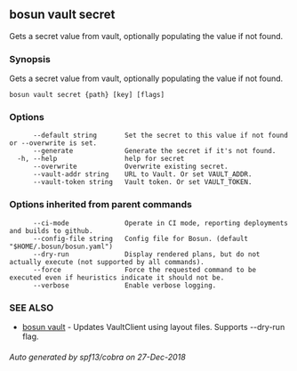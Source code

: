 ## bosun vault secret

Gets a secret value from vault, optionally populating the value if not found.

### Synopsis

Gets a secret value from vault, optionally populating the value if not found.

```
bosun vault secret {path} [key] [flags]
```

### Options

```
      --default string       Set the secret to this value if not found or --overwrite is set.
      --generate             Generate the secret if it's not found.
  -h, --help                 help for secret
      --overwrite            Overwrite existing secret.
      --vault-addr string    URL to Vault. Or set VAULT_ADDR.
      --vault-token string   Vault token. Or set VAULT_TOKEN.
```

### Options inherited from parent commands

```
      --ci-mode              Operate in CI mode, reporting deployments and builds to github.
      --config-file string   Config file for Bosun. (default "$HOME/.bosun/bosun.yaml")
      --dry-run              Display rendered plans, but do not actually execute (not supported by all commands).
      --force                Force the requested command to be executed even if heuristics indicate it should not be.
      --verbose              Enable verbose logging.
```

### SEE ALSO

* [bosun vault](bosun_vault.md)	 - Updates VaultClient using layout files. Supports --dry-run flag.

###### Auto generated by spf13/cobra on 27-Dec-2018
